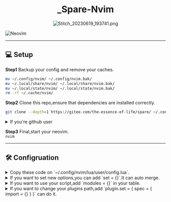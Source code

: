 <div align="center">

# _Spare-Nvim

<!-- <a href='https://postimg.cc/QKgRcR6R' target='_blank'><img src='https://i.postimg.cc/QKgRcR6R/IMG-20230501-192206.jpg' border='0' alt='IMG-20230501-192206'/></a> -->
![Stitch_20230619_193741.png](https://img1.imgtp.com/2023/06/19/vFQahSB5.png)

<!-- ### 此 space-nvim 非彼 spacevim -->

</div>

![Neovim](https://img.shields.io/badge/NeoVim-%2357A143.svg?&style=for-the-badge&logo=neovim&logoColor=white)

---

## 💻 Setup

**Step1** Backup your config and remove your caches.

```bash
mv ~/.config/nvim/ ~/.config/nvim.bak/
mv ~/.local/share/nvim/ ~/.local/share/nvim.bak/
mv ~/.local/state/nvim/ ~/.local/state/nvim.bak/
rm -rf ~/.cache/nvim/
```

**Step2** Clone this repo,ensure that dependencies are installed correctly.
```bash
git clone --depth=1 https://gitee.com/the-essence-of-life/spare/ ~/.config/nvim/

```
<details>
<summary>If you're github user</summary>

```diff
- git clone --depth=1 https://gitee.com/the-essence-of-life/spare/ ~/.config/nvim/
+ git clone --depth=1 https://github.com/the-essence-of-life/spare/ ~/.config/nvim/

```

</details>


**Step3** Final,start your neovim.  
`nvim`

---

## 🛠 Configruation

<details>
<summary>Copy these code on `~/.config/nvim/lua/user/config.lua`.</summary>

```lua
return {
  options = {
    enabled = true,
  },
  keymaps = {
    enabled = true,
  },
  autocmds = {
    enabled = true,
    lastplace = true,
    directory = true,
  },
  plugin = {
    enabled = true,
    mode = "plugins",
  },
}
```

</details>

<details>
<summary>If you want to set new options,you can add `set = {}`.It can auto merge.</summary>

```diff
return {
  options = {
    enabled = true,
+   set = {},
  },
  keymaps = {
    enabled = true,
+   set = {},
  },
  autocmds = {
    enabled = true,
    lastplace = true,
    directory = true,
+   set = {},
  },
  plugin = {
    enabled = true,
    mode = "plugins",
+   set = {},
  },
}
```

</details>

<details>
<summary>If you want to use your script,add `modules = {}` in your table.</summary>

```diff
return {
  options = {
    enabled = true,
  },
  keymaps = {
    enabled = true,
  },
  autocmds = {
    enabled = true,
    lastplace = true,
    directory = true,
  },
+ modules = {
+   "your.module.name",
+   "test.module",
+ },
  plugin = {
    enabled = true,
    mode = "plugins",
  },
}
```

</details>

<details>
<summary>If you want to change your plugins path,add `plugin.set = { spec = { import = {} } }` can do it.</summary>

```diff
return {
  options = {
    enabled = true,
  },
  keymaps = {
    enabled = true,
  },
  autocmds = {
    enabled = true,
    lastplace = true,
    directory = true,
  },
  plugin = {
    enabled = true,
    mode = "plugins",
+   set = {
+     spec = {
+       { import = "your.module.path" },
+     },
+   },
  },
}
```

</details>

